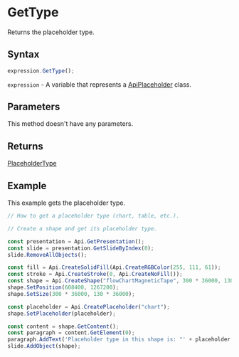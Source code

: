 # GetType

Returns the placeholder type.

## Syntax

```javascript
expression.GetType();
```

`expression` - A variable that represents a [ApiPlaceholder](../ApiPlaceholder.md) class.

## Parameters

This method doesn't have any parameters.

## Returns

[PlaceholderType](../../Enumeration/PlaceholderType.md)

## Example

This example gets the placeholder type.

```javascript editor-pptx
// How to get a placeholder type (chart, table, etc.).

// Create a shape and get its placeholder type.

const presentation = Api.GetPresentation();
const slide = presentation.GetSlideByIndex(0);
slide.RemoveAllObjects();

const fill = Api.CreateSolidFill(Api.CreateRGBColor(255, 111, 61));
const stroke = Api.CreateStroke(0, Api.CreateNoFill());
const shape = Api.CreateShape("flowChartMagneticTape", 300 * 36000, 130 * 36000, fill, stroke);
shape.SetPosition(608400, 1267200);
shape.SetSize(300 * 36000, 130 * 36000);

const placeholder = Api.CreatePlaceholder("chart");
shape.SetPlaceholder(placeholder);

const content = shape.GetContent();
const paragraph = content.GetElement(0);
paragraph.AddText('Placeholder type in this shape is: "' + placeholder.GetType() + '"');
slide.AddObject(shape);

```
